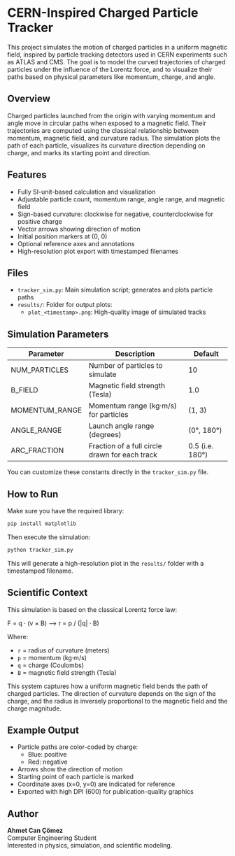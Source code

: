 # CERN-Inspired Charged Particle Tracker

This project simulates the motion of charged particles in a uniform magnetic field, inspired by particle tracking detectors used in CERN experiments such as ATLAS and CMS. The goal is to model the curved trajectories of charged particles under the influence of the Lorentz force, and to visualize their paths based on physical parameters like momentum, charge, and angle.

## Overview

Charged particles launched from the origin with varying momentum and angle move in circular paths when exposed to a magnetic field. Their trajectories are computed using the classical relationship between momentum, magnetic field, and curvature radius. The simulation plots the path of each particle, visualizes its curvature direction depending on charge, and marks its starting point and direction.

## Features

- Fully SI-unit-based calculation and visualization
- Adjustable particle count, momentum range, angle range, and magnetic field
- Sign-based curvature: clockwise for negative, counterclockwise for positive charge
- Vector arrows showing direction of motion
- Initial position markers at (0, 0)
- Optional reference axes and annotations
- High-resolution plot export with timestamped filenames

## Files

- `tracker_sim.py`: Main simulation script; generates and plots particle paths
- `results/`: Folder for output plots:
  - `plot_<timestamp>.png`: High-quality image of simulated tracks

## Simulation Parameters

| Parameter         | Description                                       | Default            |
|------------------|---------------------------------------------------|--------------------|
| NUM_PARTICLES    | Number of particles to simulate                   | 10                 |
| B_FIELD          | Magnetic field strength (Tesla)                   | 1.0                |
| MOMENTUM_RANGE   | Momentum range (kg·m/s) for particles             | (1, 3)             |
| ANGLE_RANGE      | Launch angle range (degrees)                      | (0°, 180°)         |
| ARC_FRACTION     | Fraction of a full circle drawn for each track    | 0.5 (i.e. 180°)    |

You can customize these constants directly in the `tracker_sim.py` file.

## How to Run

Make sure you have the required library:

```bash
pip install matplotlib
```

Then execute the simulation:

```bash
python tracker_sim.py
```

This will generate a high-resolution plot in the `results/` folder with a timestamped filename.


## Scientific Context

This simulation is based on the classical Lorentz force law:

F = q · (v × B)  ⟶  r = p / (|q| · B)

Where:
- `r` = radius of curvature (meters)
- `p` = momentum (kg·m/s)
- `q` = charge (Coulombs)
- `B` = magnetic field strength (Tesla)


This system captures how a uniform magnetic field bends the path of charged particles. The direction of curvature depends on the sign of the charge, and the radius is inversely proportional to the magnetic field and the charge magnitude.

## Example Output

- Particle paths are color-coded by charge:
  - Blue: positive
  - Red: negative
- Arrows show the direction of motion
- Starting point of each particle is marked
- Coordinate axes (x=0, y=0) are indicated for reference
- Exported with high DPI (600) for publication-quality graphics

## Author

**Ahmet Can Çömez**  
Computer Engineering Student  
Interested in physics, simulation, and scientific modeling.
